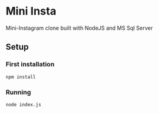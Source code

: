 # Mini Insta
Mini-Instagram clone built with NodeJS and MS Sql Server


## Setup

### First installation

`npm install`

### Running

`node index.js`

